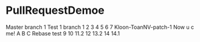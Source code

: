# PullRequestDemoe
Master branch 1
Test 1 branch
1
2
3
4
5
6
7
Kloon-ToanNV-patch-1
Now u c me!
A
B
C
Rebase test
9
10
11.2
12
13.2
14
14.1

